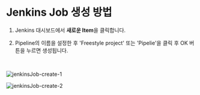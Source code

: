 # Jenkins Job 생성 방법

1. Jenkins 대시보드에서 **새로운 Item**을 클릭합니다.

2. Pipeline의 이름을 설정한 후 'Freestyle project' 또는 'Pipelie'을 클릭 후 OK 버튼을 누르면 생성됩니다.

<br>

![jenkinsJob-create-1](/uploads/760d30879db7eec2de95653dce81ad47/jenkinsJob-create-1.png)

![jenkinsJob-create-2](/uploads/a24c937230987f4f69197eb5d4e20454/jenkinsJob-create-2.png)
